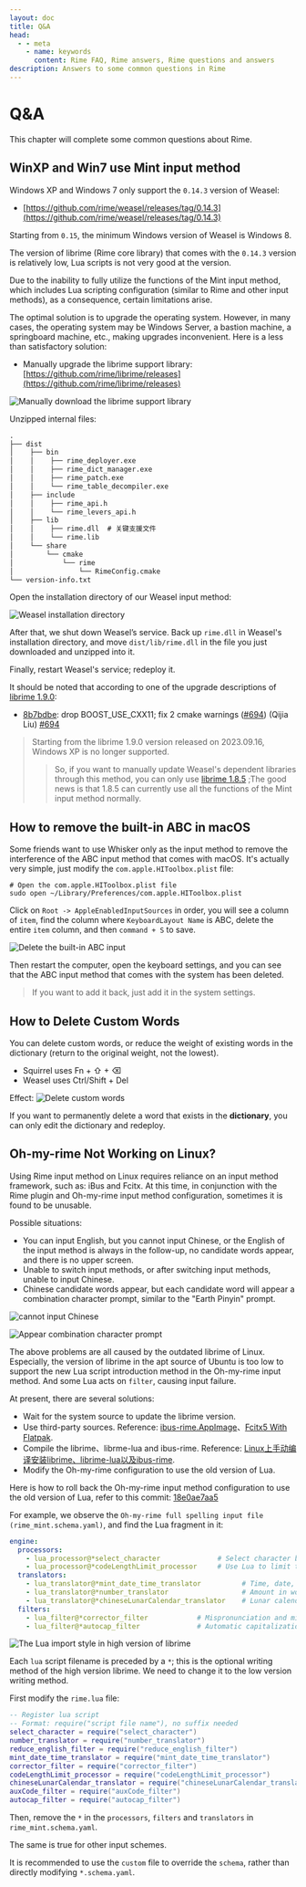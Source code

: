```yaml
---
layout: doc
title: Q&A
head:
  - - meta
    - name: keywords
      content: Rime FAQ, Rime answers, Rime questions and answers
description: Answers to some common questions in Rime
---
```

# Q&A

This chapter will complete some common questions about Rime.

## WinXP and Win7 use Mint input method
Windows XP and Windows 7 only support the `0.14.3` version of Weasel:
- [https://github.com/rime/weasel/releases/tag/0.14.3](https://github.com/rime/weasel/releases/tag/0.14.3)

Starting from `0.15`, the minimum Windows version of Weasel is Windows 8.

The version of librime (Rime core library) that comes with the `0.14.3` version is relatively low, Lua scripts is not very good at the version. 

Due to the inability to fully utilize the functions of the Mint input method, which includes Lua scripting configuration (similar to Rime and other input methods), as a consequence, certain limitations arise.

The optimal solution is to upgrade the operating system. However, in many cases, the operating system may be Windows Server, a bastion machine, a springboard machine, etc., making upgrades inconvenient. Here is a less than satisfactory solution:
- Manually upgrade the librime support library: [https://github.com/rime/librime/releases](https://github.com/rime/librime/releases)

![Manually download the librime support library](/image/guide/downloadRimeDll.webp)

Unzipped internal files:
```txt
.
├── dist
│    ├── bin
│    │    ├── rime_deployer.exe
│    │    ├── rime_dict_manager.exe
│    │    ├── rime_patch.exe
│    │    └── rime_table_decompiler.exe
│    ├── include
│    │    ├── rime_api.h
│    │    └── rime_levers_api.h
│    ├── lib
│    │    ├── rime.dll  # 关键支援文件
│    │    └── rime.lib
│    └── share
│        └── cmake
│            └── rime
│                └── RimeConfig.cmake
└── version-info.txt

```

Open the installation directory of our Weasel input method:

![Weasel installation directory](/image/guide/openWeaselRootPath.webp)

After that, we shut down Weasel’s service. Back up `rime.dll` in Weasel's installation directory, and move `dist/lib/rime.dll` in the file you just downloaded and unzipped into it.

Finally, restart Weasel's service; redeploy it.


It should be noted that according to one of the upgrade descriptions of [librime 1.9.0](https://github.com/rime/librime/releases/tag/1.9.0):
- [8b7bdbe](https://github.com/rime/librime/commit/8b7bdbe115f8e903bbd6210f32066ac6c1760d6a): drop BOOST_USE_CXX11; fix 2 cmake warnings ([#694](https://github.com/rime/librime/pull/694 )) (Qijia Liu) [#694](https://github.com/rime/librime/pull/694)

> Starting from the librime 1.9.0 version released on 2023.09.16, Windows XP is no longer supported.
> > So, if you want to manually update Weasel's dependent libraries through this method, you can only use [librime 1.8.5](https://github.com/rime/librime/releases/tag/1.8.5) ;The good news is that 1.8.5 can currently use all the functions of the Mint input method normally.

## How to remove the built-in ABC in macOS

Some friends want to use Whisker only as the input method to remove the interference of the ABC input method that comes with macOS. It's actually very simple, just modify the `com.apple.HIToolbox.plist` file:
```text
# Open the com.apple.HIToolbox.plist file
sudo open ~/Library/Preferences/com.apple.HIToolbox.plist
```

Click on `Root -> AppleEnabledInputSources` in order, you will see a column of `item`, find the column where `KeyboardLayout Name` is ABC, delete the entire `item` column, and then `command + S` to save.

![Delete the built-in ABC input](/image/guide/removeABC.webp)

Then restart the computer, open the keyboard settings, and you can see that the ABC input method that comes with the system has been deleted.

> If you want to add it back, just add it in the system settings.

## How to Delete Custom Words
You can delete custom words, or reduce the weight of existing words in the dictionary (return to the original weight, not the lowest).
- Squirrel uses Fn + ⇧ + ⌫
- Weasel uses Ctrl/Shift + Del

Effect:
![Delete custom words](/image/guide/deleteSelfWord.gif)

If you want to permanently delete a word that exists in the **dictionary**, you can only edit the dictionary and redeploy.

## Oh-my-rime Not Working on Linux?

Using Rime input method on Linux requires reliance on an input method framework, such as: iBus and Fcitx. At this time, in conjunction with the Rime plugin and Oh-my-rime input method configuration, sometimes it is found to be unusable.

Possible situations:
- You can input English, but you cannot input Chinese, or the English of the input method is always in the follow-up, no candidate words appear, and there is no upper screen.
- Unable to switch input methods, or after switching input methods, unable to input Chinese.
- Chinese candidate words appear, but each candidate word will appear a combination character prompt, similar to the "Earth Pinyin" prompt.

![cannot input Chinese](/image/guide/cantInputWithoutEnglish1.webp)

![Appear combination character prompt](/image/guide/cantInputWithoutEnglish2.webp)

The above problems are all caused by the outdated librime of Linux. Especially, the version of librime in the apt source of Ubuntu is too low to support the new Lua script introduction method in the Oh-my-rime input method. And some Lua acts on `filter`, causing input failure.

At present, there are several solutions:
- Wait for the system source to update the librime version.
- Use third-party sources. Reference: [ibus-rime.AppImage](https://github.com/hchunhui/ibus-rime.AppImage)、[Fcitx5 With Flatpak](installRime.html#fcitx5-version-flatpak).
- Compile the librime、librme-lua and ibus-rime. Reference: [Linux上手动编译安装librime、librime-lua以及ibus-rime](https://www.mintimate.cn/2024/07/13/rimeLinuxMakeIbus/).
- Modify the Oh-my-rime configuration to use the old version of Lua.

Here is how to roll back the Oh-my-rime input method configuration to use the old version of Lua, refer to this commit: [18e0ae7aa5](https://github.com/Mintimate/oh-my-rime/commit/18e0ae7aa52773d8dd7e15a4ad15a8c91bc9e6d9)

For example, we observe the `Oh-my-rime full spelling input file (rime_mint.schema.yaml)`, and find the Lua fragment in it:
```yaml
engine:
  processors:
    - lua_processor@*select_character              # Select character by word
    - lua_processor@*codeLengthLimit_processor     # Use Lua to limit the maximum length of input (to prevent it from being too long and stuck)
  translators:
    - lua_translator@*mint_date_time_translator          # Time, date, week, month
    - lua_translator@*number_translator                  # Amount in words
    - lua_translator@*chineseLunarCalendar_translator    # Lunar calendar
  filters:
    - lua_filter@*corrector_filter            # Mispronunciation and misspelling prompts
    - lua_filter@*autocap_filter              # Automatic capitalization of English
```

![The Lua import style in high version of librime](/image/guide/newStyleOfRime.webp)

Each `lua` script filename is preceded by a `*`; this is the optional writing method of the high version librime. We need to change it to the low version writing method.

First modify the `rime.lua` file:
```lua
-- Register lua script
-- Format: require("script file name"), no suffix needed
select_character = require("select_character")
number_translator = require("number_translator")
reduce_english_filter = require("reduce_english_filter")
mint_date_time_translator = require("mint_date_time_translator")
corrector_filter = require("corrector_filter")
codeLengthLimit_processor = require("codeLengthLimit_processor")
chineseLunarCalendar_translator = require("chineseLunarCalendar_translator")
auxCode_filter = require("auxCode_filter")
autocap_filter = require("autocap_filter")
```

Then, remove the `*` in the `processors`, `filters` and `translators` in `rime_mint.schema.yaml`. 

The same is true for other input schemes.

It is recommended to use the `custom` file to override the `schema`, rather than directly modifying `*.schema.yaml`.